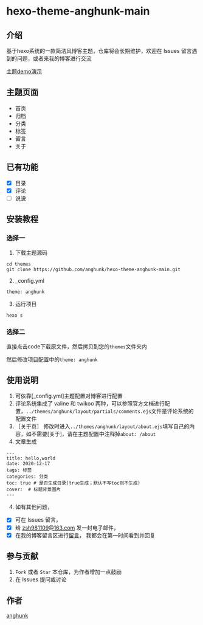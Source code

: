 # hexo-theme-anghunk-main

## 介绍
基于hexo系统的一款简洁风博客主题，仓库将会长期维护，欢迎在 Issues 留言遇到的问题，或者来我的博客进行交流

[主题demo演示](https://shuxhan.com)

## 主题页面
- 首页
- 归档
- 分类
- 标签
- 留言
- 关于

## 已有功能
- [x] 目录
- [x] 评论
- [ ] 说说

## 安装教程

### 选择一

1. 下载主题源码
```shell
cd themes
git clone https://github.com/anghunk/hexo-theme-anghunk-main.git
```
2. _config.yml 
```js
theme: anghunk
```
3. 运行项目
```shell
hexo s
```

### 选择二

直接点击code下载原文件，然后拷贝到您的`themes`文件夹内

然后修改项目配置中的`theme: anghunk`

## 使用说明

1.  可依靠[_config.yml]主题配置对博客进行配置
2.  评论系统集成了 valine 和 twikoo 两种，可以参照官方文档进行配置，`../themes/anghunk/layout/partials/comments.ejs`文件是评论系统的配置文件
3. ［关于页］
   修改时进入`../themes/anghunk/layout/about.ejs`填写自己的内容，如不需要[关于]，请在主题配置中注释掉`about: /about`
3.  文章生成
```
---
title: hello,world
date: 2020-12-17
tags: 标签
categories: 分类
toc: true # 是否生成目录(true生成；默认不写toc则不生成)
cover:  # 标题背景图片
---
```
4. 如有其他问题，
- [x] 可在 Issues 留言，
- [x] 给 zsh981109@163.com 发一封电子邮件，
- [x] 在我的博客留言区进行[留言](https://shuxhan.com/messgae)，
   我都会在第一时间看到并回复

## 参与贡献

1.  `Fork` 或者 `Star` 本仓库，为作者增加一点鼓励
2.  在 Issues 提问或讨论


## 作者

[anghunk](https://github.com/anghunk)


